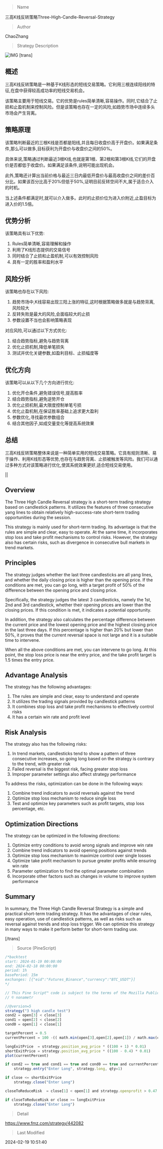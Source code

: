 
> Name

三高K线反转策略Three-High-Candle-Reversal-Strategy

> Author

ChaoZhang

> Strategy Description

![IMG](https://www.fmz.com/upload/asset/11d1f2a8ffa1a519ad6.png)
[trans]
## 概述
三高K线反转策略是一种基于K线形态的短线交易策略。它利用三根连续阳线的特征,在盘中获得较高成功率的短线交易机会。

该策略主要用于短线交易。它的优势是rules简单清晰,容易操作。同时,它结合了止损和止盈机制来控制风险。但是该策略也存在一定的风险,如趋势市场中连续多头市场会产生背离。

## 策略原理
该策略判断最近的三根K线是否都是阳线,并且每日收盘价高于开盘价。如果满足条件,那么可以做多,目标获利为开盘价与收盘价之间的50%。  

具体来说,策略通过判断最近3根K线,也就是第1根、第2根和第3根K线,它们的开盘价是否都低于收盘价。如果满足该条件,说明可能出现机会。   

此外,策略还计算出当前价格与最近三日内最低开盘价与最高收盘价之间的差价百分比。如果该百分比高于20%但低于50%,证明目前反转空间不大,属于适合介入的时机。

当上述条件都满足时,就可以介入做多。此时的止损价位为进入价附近,止盈目标为进入价的1.5倍。

## 优势分析
该策略具有以下优势:

1. Rules简单清晰,容易理解和操作
2. 利用了K线形态提供的交易信号
3. 同时结合了止损和止盈机制,可以有效控制风险
4. 具有一定的胜率和盈利水平

## 风险分析
该策略也存在以下风险:  

1. 趋势市场中,K线容易出现三阳上涨的特征,这时根据策略做多就是与趋势背离,风险较大
2. 反转失败是最大的风险,会面临较大的止损
3. 参数设置不当也会影响策略表现

对应风险,可以通过以下方式优化:

1. 结合趋势指标,避免与趋势背离
2. 优化止损机制,降低单笔损失
3. 测试并优化关键参数,如盈利目标、止损幅度等

## 优化方向 
该策略可以从以下几个方向进行优化:

1. 优化开仓条件,避免错误信号,提高胜率
2. 结合趋势指标,避免逆势开仓
3. 优化止损机制,最大限度控制单笔亏损
4. 优化止盈机制,在保证胜率基础上追求更大盈利
5. 参数优化,寻找最优参数组合
6. 结合其他因子,如成交量变化等提高系统效果

## 总结
三高K线反转策略整体来说是一种简单实用的短线交易策略。它具有规则清晰、易于操作、利用K线形态等优势,也存在与趋势背离、止损被触发等风险。我们可以通过多种方式对该策略进行优化,使其系统效果更好,适合短线交易使用。

||

## Overview
The Three High Candle Reversal strategy is a short-term trading strategy based on candlestick patterns. It utilizes the features of three consecutive yang lines to obtain relatively high-success-rate short-term trading opportunities during the session.

This strategy is mainly used for short-term trading. Its advantage is that the rules are simple and clear, easy to operate. At the same time, it incorporates stop loss and take profit mechanisms to control risks. However, the strategy also has certain risks, such as divergence in consecutive bull markets in trend markets.   

## Principles  
The strategy judges whether the last three candlesticks are all yang lines, and whether the daily closing price is higher than the opening price. If the conditions are met, you can go long, with a target profit of 50% of the difference between the opening price and closing price.

Specifically, the strategy judges the latest 3 candlesticks, namely the 1st, 2nd and 3rd candlestick, whether their opening prices are lower than the closing prices. If this condition is met, it indicates a potential opportunity.  

In addition, the strategy also calculates the percentage difference between the current price and the lowest opening price and the highest closing price in the last three days. If this percentage is higher than 20% but lower than 50%, it proves that the current reversal space is not large and it is a suitable time to intervene.  

When all the above conditions are met, you can intervene to go long. At this point, the stop loss price is near the entry price, and the take profit target is 1.5 times the entry price.

## Advantage Analysis
The strategy has the following advantages: 

1. The rules are simple and clear, easy to understand and operate  
2. It utilizes the trading signals provided by candlestick patterns
3. It combines stop loss and take profit mechanisms to effectively control risks
4. It has a certain win rate and profit level  

## Risk Analysis
The strategy also has the following risks:   

1. In trend markets, candlesticks tend to show a pattern of three consecutive increases, so going long based on the strategy is contrary to the trend, with greater risk  
2. Failed reversal is the biggest risk, facing greater stop loss
3. Improper parameter settings also affect strategy performance  

To address the risks, optimization can be done in the following ways:  

1. Combine trend indicators to avoid reversals against the trend  
2. Optimize stop loss mechanism to reduce single loss  
3. Test and optimize key parameters such as profit targets, stop loss percentage, etc.  

## Optimization Directions
The strategy can be optimized in the following directions:  

1. Optimize entry conditions to avoid wrong signals and improve win rate  
2. Combine trend indicators to avoid opening positions against trends  
3. Optimize stop loss mechanism to maximize control over single losses  
4. Optimize take profit mechanism to pursue greater profits while ensuring win rate  
5. Parameter optimization to find the optimal parameter combination  
6. Incorporate other factors such as changes in volume to improve system performance   

## Summary  
In summary, the Three High Candle Reversal Strategy is a simple and practical short-term trading strategy. It has the advantages of clear rules, easy operation, use of candlestick patterns, as well as risks such as reversal against trends and stop loss trigger. We can optimize this strategy in many ways to make it perform better for short-term trading use.

[/trans]



> Source (PineScript)

``` javascript
/*backtest
start: 2024-01-19 00:00:00
end: 2024-02-18 00:00:00
period: 1h
basePeriod: 15m
exchanges: [{"eid":"Futures_Binance","currency":"BTC_USDT"}]
*/

// This Pine Script™ code is subject to the terms of the Mozilla Public License 2.0 at https://mozilla.org/MPL/2.0/
// © nonametr

//@version=5
strategy("3 high candle test")
cond2 = open[3] < close[3]
cond1 = open[2] < close[2]
cond0 = open[1] < close[1]

targetPercent = 0.5
currentPercent = 100 -(( math.min(open[3],open[2],open[1]) / math.max(close[3],close[2],close[1])) * 100)

longExitPrice  = strategy.position_avg_price * ((100 + 1) * 0.01)
shortExitPrice = strategy.position_avg_price * ((100 - 0.4) * 0.01)
plot(currentPercent)

if cond2 == true and cond1 == true and cond0 == true and currentPercent > 0.2 and currentPercent < 0.5
    strategy.entry("Enter Long", strategy.long, qty=1)

if close <= shortExitPrice
    strategy.close("Enter Long")

closeToReduceRisk  = close[1] < open[1] and strategy.openprofit > 0.47

if closeToReduceRisk or close >= longExitPrice
    strategy.close("Enter Long")


```

> Detail

https://www.fmz.com/strategy/442082

> Last Modified

2024-02-19 10:51:40
